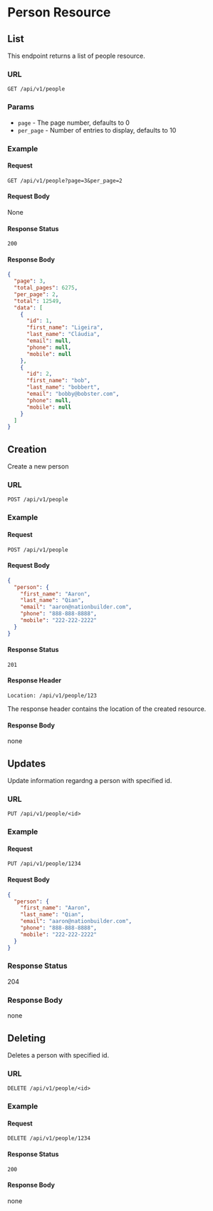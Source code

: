# Person Resource

## List

This endpoint returns a list of people resource.

### URL

`GET /api/v1/people`

### Params

* `page` - The page number, defaults to 0
* `per_page` - Number of entries to display, defaults to 10

### Example

#### Request

```
GET /api/v1/people?page=3&per_page=2
```

#### Request Body

None

#### Response Status

`200`

#### Response Body

```json
{
  "page": 3,
  "total_pages": 6275,
  "per_page": 2,
  "total": 12549,
  "data": [
    {
      "id": 1,
      "first_name": "Ligeira",
      "last_name": "Cláudia",
      "email": null,
      "phone": null,
      "mobile": null
    },
    {
      "id": 2,
      "first_name": "bob",
      "last_name": "bobbert",
      "email": "bobby@bobster.com",
      "phone": null,
      "mobile": null
    }
  ]
}
```


## Creation

Create a new person

### URL

`POST /api/v1/people`

### Example

#### Request

```
POST /api/v1/people
```

#### Request Body

```json
{
  "person": {
    "first_name": "Aaron",
    "last_name": "Qian",
    "email": "aaron@nationbuilder.com",
    "phone": "888-888-8888",
    "mobile": "222-222-2222"
  }
}
```

#### Response Status

`201`

#### Response Header

`Location: /api/v1/people/123`

The response header contains the location of the created resource.

#### Response Body

none

## Updates

Update information regardng a person with specified id.

### URL

`PUT /api/v1/people/<id>`

### Example

#### Request

```
PUT /api/v1/people/1234
```

#### Request Body

```json
{
  "person": {
    "first_name": "Aaron",
    "last_name": "Qian",
    "email": "aaron@nationbuilder.com",
    "phone": "888-888-8888",
    "mobile": "222-222-2222"
  }
}
```

### Response Status

204

### Response Body

none

## Deleting

Deletes a person with specified id.

### URL

`DELETE /api/v1/people/<id>`

### Example

#### Request

```
DELETE /api/v1/people/1234
```

#### Response Status

`200`

#### Response Body

none
